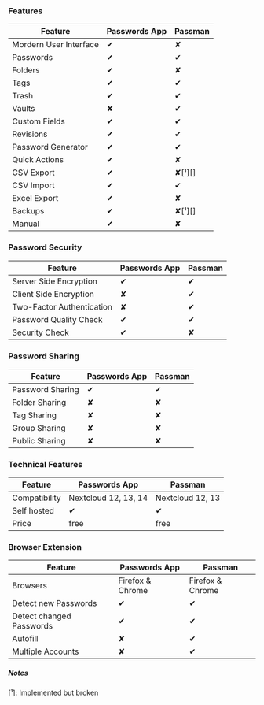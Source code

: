 
### Features
| Feature | Passwords App | Passman |
| --- | --- | --- |
| Mordern User Interface | ✔ | ✘ |
| Passwords              | ✔ | ✔ |
| Folders                | ✔ | ✘ |
| Tags                   | ✔ | ✔ |
| Trash                  | ✔ | ✔ |
| Vaults                 | ✘ | ✔ |
| Custom Fields          | ✔ | ✔ |
| Revisions              | ✔ | ✔ |
| Password Generator     | ✔ | ✔ |
| Quick Actions          | ✔ | ✘ |
| CSV Export             | ✔ | ✘[¹][] |
| CSV Import             | ✔ | ✔ |
| Excel Export           | ✔ | ✘ |
| Backups                | ✔ | ✘[¹][] |
| Manual                 | ✔ | ✘ |


### Password Security
| Feature | Passwords App | Passman |
| --- | --- | --- |
| Server Side Encryption    | ✔ | ✔ |
| Client Side Encryption    | ✘ | ✔ |
| Two-Factor Authentication | ✘ | ✔ |
| Password Quality Check    | ✔ | ✔ |
| Security Check            | ✔ | ✘ |


### Password Sharing
| Feature | Passwords App | Passman |
| --- | --- | --- |
| Password Sharing | ✔ | ✔ |
| Folder Sharing   | ✘ | ✘ |
| Tag Sharing      | ✘ | ✘ |
| Group Sharing    | ✘ | ✘ |
| Public Sharing   | ✘ | ✘ |



### Technical Features
| Feature | Passwords App | Passman |
| --- | --- | --- |
| Compatibility | Nextcloud 12, 13, 14 | Nextcloud 12, 13 |
| Self hosted   | ✔ | ✔ |
| Price         | free | free |


### Browser Extension
| Feature | Passwords App | Passman |
| --- | --- | --- |
| Browsers                 | Firefox & Chrome | Firefox & Chrome |
| Detect new Passwords     | ✔ | ✔ |
| Detect changed Passwords | ✔ | ✔ |
| Autofill                 | ✘ | ✔ |
| Multiple Accounts        | ✘ | ✔ |


##### Notes
[¹]: Implemented but broken